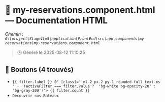 # 📄 my-reservations.component.html — Documentation HTML
*Chemin : `G:\project\Stage4to5\application\FrontEnd\src\app\components\my-reservations\my-reservations.component.html`*

> 🕒 Généré le 2025-08-12 11:10:25

## 🔘 Boutons (4 trouvés)
- `{{ filter.label }}
                     0" [class]="'ml-2 px-2 py-1 rounded-full text-xs ' + 
                           (activeFilter === filter.value ? 
                            'bg-white bg-opacity-20' : 
                            'bg-gray-200')">
                        {{ filter.count }}`
- `Découvrir nos Bateaux`
